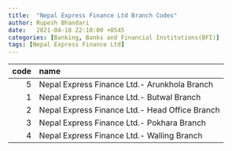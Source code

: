 ```yaml
---
title:  "Nepal Express Finance Ltd Branch Codes"
author: Rupesh Bhandari
date:   2021-04-18 22:10:00 +0545
categories: [Banking, Banks and Financial Institutions(BFI)]
tags: [Nepal Express Finance Ltd]
---
```


|   code | name                                           |
|-------:|:-----------------------------------------------|
|      5 | Nepal Express Finance Ltd.- Arunkhola Branch   |
|      1 | Nepal Express Finance Ltd.- Butwal Branch      |
|      2 | Nepal Express Finance Ltd.- Head Office Branch |
|      3 | Nepal Express Finance Ltd.- Pokhara Branch     |
|      4 | Nepal Express Finance Ltd.- Walling Branch     |